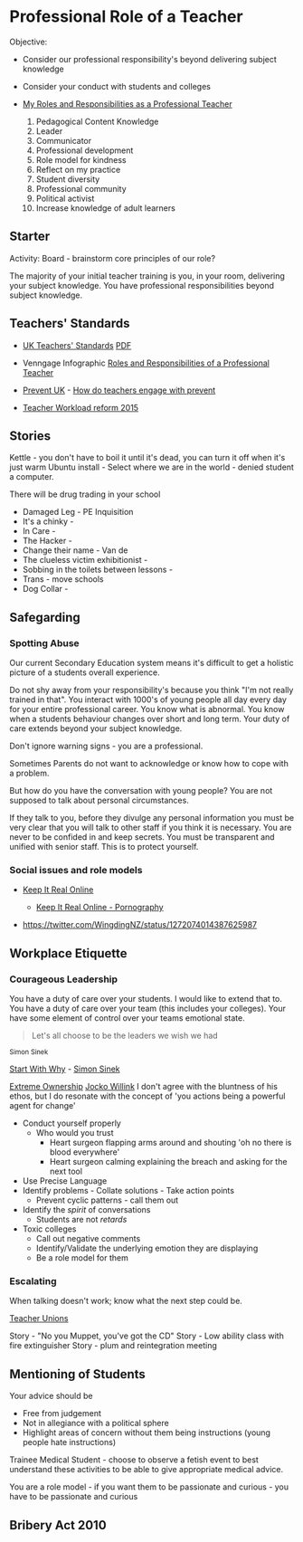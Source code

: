 Professional Role of a Teacher
==============================

Objective:
* Consider our professional responsibility's beyond delivering subject knowledge
* Consider your conduct with students and colleges

* [My Roles and Responsibilities as a Professional Teacher](https://venngage.net/p/230898/roles-and-responsibilities-of-a-professional-teacher)
    1. Pedagogical Content Knowledge
    2. Leader
    3. Communicator
    4. Professional development
    5. Role model for kindness
    6. Reflect on my practice
    7. Student diversity
    8. Professional community
    9. Political activist
    10. Increase knowledge of adult learners


Starter
-------

Activity: Board - brainstorm core principles of our role?

The majority of your initial teacher training is you, in your room, delivering your subject knowledge.
You have professional responsibilities beyond subject knowledge.


Teachers' Standards
-----------------

* [UK Teachers' Standards](https://www.gov.uk/government/publications/teachers-standards) [PDF](https://assets.publishing.service.gov.uk/government/uploads/system/uploads/attachment_data/file/665520/Teachers__Standards.pdf)

* Venngage Infographic [Roles and Responsibilities of a Professional Teacher](https://infograph.venngage.com/p/230898/roles-and-responsibilities-of-a-professional-teacher)

* [Prevent UK](https://assets.publishing.service.gov.uk/government/uploads/system/uploads/attachment_data/file/445977/3799_Revised_Prevent_Duty_Guidance__England_Wales_V2-Interactive.pdf) - [How do teachers engage with prevent](https://crestresearch.ac.uk/comment/lewis-teachers-engage-prevent/)
* [Teacher Workload reform 2015](https://www.gov.uk/government/publications/reducing-teachers-workload/reducing-teachers-workload)


Stories
-------

Kettle - you don't have to boil it until it's dead, you can turn it off when it's just warm
Ubuntu install - Select where we are in the world - denied student a computer.

There will be drug trading in your school

* Damaged Leg - PE Inquisition
* It's a chinky -
* In Care -
* The Hacker -
* Change their name - Van de
* The clueless victim exhibitionist -
* Sobbing in the toilets between lessons -
* Trans - move schools
* Dog Collar -


Safegarding
-----------

### Spotting Abuse

Our current Secondary Education system means it's difficult to get a holistic picture of a students overall experience.

Do not shy away from your responsibility's because you think "I'm not really trained in that".
You interact with 1000's of young people all day every day for your entire professional career.
You know what is abnormal.
You know when a students behaviour changes over short and long term.
Your duty of care extends beyond your subject knowledge.

Don't ignore warning signs - you are a professional.

Sometimes Parents do not want to acknowledge or know how to cope with a problem.

But how do you have the conversation with young people?
You are not supposed to talk about personal circumstances.

If they talk to you, before they divulge any personal information you must be very clear that you will talk to other staff if you think it is necessary.
You are never to be confided in and keep secrets. You must be transparent and unified with senior staff.
This is to protect yourself.

### Social issues and role models

* [Keep It Real Online](https://www.keepitrealonline.govt.nz/)
    * [Keep It Real Online - Pornography](https://www.bestadsontv.com/ad/116227/Keep-It-Real-Onilne-Keep-It-Real-Online-Pornography)

* https://twitter.com/WingdingNZ/status/1272074014387625987


Workplace Etiquette
-------------------

### Courageous Leadership

You have a duty of care over your students.
I would like to extend that to.
You have a duty of care over your team (this includes your colleges).
Your have some element of control over your teams emotional state.

> Let's all choose to be the leaders we wish we had

<sub>Simon Sinek</sub>

[Start With Why](https://startwithwhy.com/) - [Simon Sinek](https://en.wikipedia.org/wiki/Simon_Sinek)

[Extreme Ownership](https://www.amazon.co.uk/Extreme-Ownership-Jocko-Willink/dp/1250067057) [Jocko Willink](https://en.wikipedia.org/wiki/Jocko_Willink)
I don't agree with the bluntness of his ethos, but I do resonate with the concept of 'you actions being a powerful agent for change'

* Conduct yourself properly
    * Who would you trust
        * Heart surgeon flapping arms around and shouting 'oh no there is blood everywhere'
        * Heart surgeon calming explaining the breach and asking for the next tool
* Use Precise Language
* Identify problems - Collate solutions - Take action points
    * Prevent cyclic patterns - call them out
* Identify the *spirit* of conversations
    * Students are not _retards_
* Toxic colleges
    * Call out negative comments
    * Identify/Validate the underlying emotion they are displaying
    * Be a role model for them

### Escalating

When talking doesn't work; know what the next step could be.

[Teacher Unions](https://en.wikipedia.org/wiki/Teachers%27_trade_unions_in_the_United_Kingdom)

Story - "No you Muppet, you've got the CD"
Story - Low ability class with fire extinguisher
Story - plum and reintegration meeting


Mentioning of Students
----------------------

Your advice should be
* Free from judgement
* Not in allegiance with a political sphere
* Highlight areas of concern without them being instructions (young people hate instructions)

Trainee Medical Student - choose to observe a fetish event to best understand these activities to be able to give appropriate medical advice.

You are a role model - if you want them to be passionate and curious - you have to be passionate and curious



Bribery Act 2010
----------------

